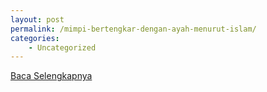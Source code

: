 ```yaml
---
layout: post
permalink: /mimpi-bertengkar-dengan-ayah-menurut-islam/
categories:
    - Uncategorized
---
```


[Baca Selengkapnya](/05)